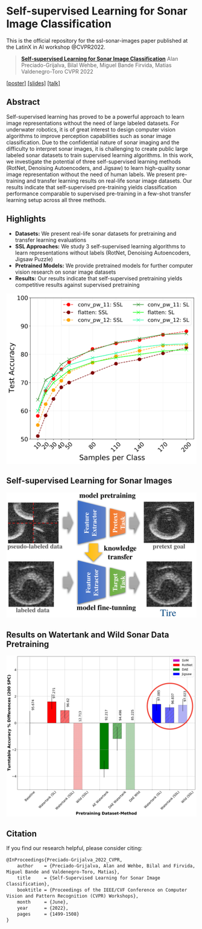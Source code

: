 # Self-supervised Learning for Sonar Image Classification

This is the official repository for the ssl-sonar-images paper published at the LatinX in AI workshop @CVPR2022. 

> [**Self-supervised Learning for Sonar Image Classification**](https://openaccess.thecvf.com/content/CVPR2022W/LXCV/papers/Preciado-Grijalva_Self-Supervised_Learning_for_Sonar_Image_Classification_CVPRW_2022_paper.pdf)
> Alan Preciado-Grijalva, Bilal Wehbe, Miguel Bande Firvida, Matias Valdenegro-Toro
> CVPR 2022

[[poster]](https://drive.google.com/file/d/1PLXS9nMxL3WcPQGf41DDalHg7BT_Ju07/view?usp=sharing) [[slides]](https://drive.google.com/file/d/1GlhtgLibv6vHzwexKlkLUYsO2rd4ooek/view?usp=sharing) [[talk]](https://drive.google.com/file/d/1kzS0SWO63IoukyvWY_3YfYcuzzFM-ypo/view?usp=sharing)

Abstract
-----------------
Self-supervised learning has proved to be a powerful approach to learn image representations without the need of large labeled datasets. For underwater robotics, it is of great interest to design computer vision algorithms to improve perception capabilities such as sonar image classification. Due to the confidential nature of sonar imaging and the difficulty to interpret sonar images, it is challenging to create public large labeled sonar datasets to train supervised learning algorithms. In this work, we investigate the potential of three self-supervised learning methods (RotNet, Denoising Autoencoders, and Jigsaw) to learn high-quality sonar image representation without the need of human labels. We present pre-training and transfer learning results on real-life sonar image datasets. Our results indicate that self-supervised pre-training yields classification performance comparable to supervised pre-training in a few-shot transfer learning setup across all three methods.

Highlights
-----------------
- **Datasets:** We present real-life sonar datasets for pretraining and transfer learning evaluations
- **SSL Approaches:** We study 3 self-supervised learning algorithms to learn representations without labels (RotNet, Denoising Autoencoders, Jigsaw Puzzle)
- **Pretrained Models:** We provide pretrained models for further computer vision research on sonar image datasets 
- **Results:** Our results indicate that self-supervised pretraining yields competitive results against supervised pretraining

![](figures/mobilenet_accs_ssl_vs_sl-1.png)

Self-supervised Learning for Sonar Images
-----------------

![](figures/ssl_concept_sonar_images-cropped-1.png)

Results on Watertank and Wild Sonar Data Pretraining
-----------------
![](figures/SSL_top_models_comparisons_200_spc_SUBSTRACT_BASELINE_punchline.jpg)

Citation
-----------------
If you find our research helpful, please consider citing:

```
@InProceedings{Preciado-Grijalva_2022_CVPR,
    author    = {Preciado-Grijalva, Alan and Wehbe, Bilal and Firvida, Miguel Bande and Valdenegro-Toro, Matias},
    title     = {Self-Supervised Learning for Sonar Image Classification},
    booktitle = {Proceedings of the IEEE/CVF Conference on Computer Vision and Pattern Recognition (CVPR) Workshops},
    month     = {June},
    year      = {2022},
    pages     = {1499-1508}
}

```



